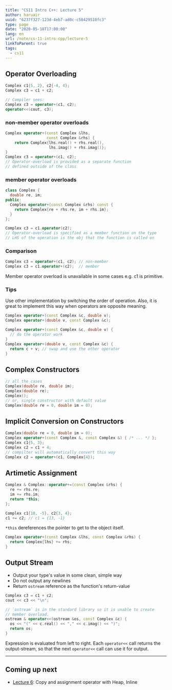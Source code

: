 ```yaml
---
title: "CS11 Intro C++: Lecture 5"
author: haruair
uuid: "6237f327-123d-4eb7-ad0c-c50429510fc3"
type: page
date: "2020-05-18T17:00:00"
lang: en
url: /note/cs-11-intro-cpp/lecture-5
linkToParent: true
tags:
  - cs11
---
```


## Operator Overloading

```cpp
Complex c1{5, 2}, c2{-4, 4};
Complex c3 = c1 + c2;

// Compiler sees:
Complex c3 = operator+(c1, c2);
operator<<(cout, c3);
```

### non-member operator overloads

```cpp
Complex operator+(const Complex &lhs,
                  const Complex &rhs) {
    return Complex{lhs.real() + rhs.real(),
                   lhs.imag() + rhs.imag()};
}
Complex c3 = operator+(c1, c2);
// Operator-overload is provided as a separate function
// defined outside of the class
```

### member operator overloads

```cpp
class Complex {
  double re, im;
public:
  Complex operator+(const Complex &rhs) const {
    return Complex{re + rhs.re, im + rhs.im};
  }
};

Complex c3 = c1.operator(c2);
// Operator-overload is specified as a member function on the type
// LHS of the operation is the obj that the function is called on
```

### Comparison

```cpp
Complex c3 = operator+(c1, c2); // non-member
Complex c3 = c1.operator+(c2);  // member
```

Member operator overload is unavailable in some cases e.g. c1 is primitive.

### Tips

Use other implementation by switching the order of operation. Also, it is great to implement this way when operators are opposite meaning.

```cpp
Complex operator+(const Complex &c, double v);
Complex operator+(double v, const Complex &c);

Complex operator+(const Complex &c, double v) {
  // do the operator work
}
Complex operator+(double v, const Complex &c) {
  return c + v; // swap and use the other operator
}
```

## Complex Constructors

```cpp
// all the cases
Complex(double re, double im);
Complex(double re);
Complex();
// or, single constructor with default value
Complex(double re = 0, double im = 0);
```

## Implicit Conversion on Constructors

```cpp
Complex(double re = 0, double im = 0);
Complex operator+(const Complex &, const Complex &) { /* ... */ };
Complex c1{5, 3};
Complex c2 = c1 + 4;
// compilter will automatically convert this way
Complex c2 = operator+(c1, Complex{4});
```

## Artimetic Assignment

```cpp
Complex & Complex::operator+=(const Complex &rhs) {
  re += rhs.re;
  im += rhs.im;
  return *this;
};

Complex c1{10, -5}, c2{3, 4};
c1 += c2; // c1 = {13, -1}
```

`*this` dereferences the pointer to get to the object itself.

```cpp
Complex operator+(const Complex &lhs, const Complex &rhs) {
  return Complex{lhs} += rhs;
}
```

## Output Stream

- Output your type's value in some clean, simple way
- Do not output any newlines
- Return `ostream` reference as the function's return-value

```cpp
Complex c3 = c1 + c2;
cout << c3 << "\n";
```

```cpp
// `ostream` is in the standard library so it is unable to create
// member overload.
ostream & operator<<(ostream &os, const Complex &c) {
  os << "(" << c.real() << "," << c.imag() << ")";
  return os;
}
```

Expression is evaluated from left to right. Each `operator<<` call returns the output-stream, so that the next `operator<<` call can use it for output.

---

## Coming up next


- [Lecture 6](/note/cs-11-intro-cpp/lecture-6): Copy and assignment operator with Heap, Inline
